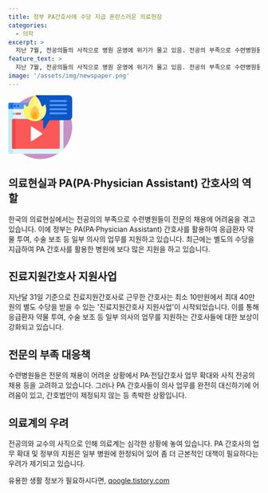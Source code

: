 ```yaml
---
title: 정부 PA간호사에 수당 지급 혼란스러운 의료현장
categories:
  - 의학
excerpt: >
  지난 7월, 전공의들의 사직으로 병원 운영에 위기가 몰고 있음. 전공의 부족으로 수련병원들도 골치 썩고, 정부는 진료지원간호사에 보상 강화 및 업무 확대 방침. 진료를 대체해야 하는데 법적 근거와 한정된 활용 등 문제점 있음. 전공의와 교수의 사직률도 높아지며, 병원들은 전문의 중심 병원 전환 어려워 고민. 필수의료 과목 전공의들의 높은 사직률과 병원들의 사직에 대한 우려가 커지는 상황.
feature_text: >
  지난 7월, 전공의들의 사직으로 병원 운영에 위기가 몰고 있음. 전공의 부족으로 수련병원들도 골치 썩고, 정부는 진료지원간호사에 보상 강화 및 업무 확대 방침. 진료를 대체해야 하는데 법적 근거와 한정된 활용 등 문제점 있음. 전공의와 교수의 사직률도 높아지며, 병원들은 전문의 중심 병원 전환 어려워 고민. 필수의료 과목 전공의들의 높은 사직률과 병원들의 사직에 대한 우려가 커지는 상황.
image: '/assets/img/newspaper.png'
---
```


<p><img src="/assets/img/news.png" alt="rentncar 속보" /></p>

<h2>의료현실과 PA(PA·Physician Assistant) 간호사의 역할</h2>

<p data-ke-size="size16">한국의 의료현실에서는 전공의의 부족으로 수련병원들이 전문의 채용에 어려움을 겪고 있습니다. 이에 정부는 PA(PA·Physician Assistant) 간호사를 활용하여 응급환자 약물 투여, 수술 보조 등 일부 의사의 업무를 지원하고 있습니다. 최근에는 별도의 수당을 지급하여 PA 간호사를 활용한 병원에 보다 많은 지원을 하고 있습니다.</p>

<h2>진료지원간호사 지원사업</h2>

<p data-ke-size="size16">지난달 31일 기준으로 진료지원간호사로 근무한 간호사는 최소 10만원에서 최대 40만원의 별도 수당을 받을 수 있는 '진료지원간호사 지원사업'이 시작되었습니다. 이를 통해 응급환자 약물 투여, 수술 보조 등 일부 의사의 업무를 지원하는 간호사들에 대한 보상이 강화되고 있습니다.</p>

<h2>전문의 부족 대응책</h2>

<p data-ke-size="size16">수련병원들은 전문의 채용이 어려운 상황에서 PA·전담간호사 업무 확대와 사직 전공의 채용 등을 고려하고 있습니다. 그러나 PA 간호사들이 의사 업무를 완전히 대신하기에 어려움이 있고, 간호법안이 제정되지 않는 등 촉박한 상황입니다.</p>

<h2>의료계의 우려</h2>

<p data-ke-size="size16">전공의와 교수의 사직으로 인해 의료계는 심각한 상황에 놓여 있습니다. PA 간호사의 업무 확대 및 정부의 지원은 일부 병원에 한정되어 있어 좀 더 근본적인 대책이 필요하다는 우려가 제기되고 있습니다.</p>
유용한 생활 정보가 필요하시다면, <a href="https://qoogle.tistory.com" rel="dofollow">qoogle.tistory.com</a>


